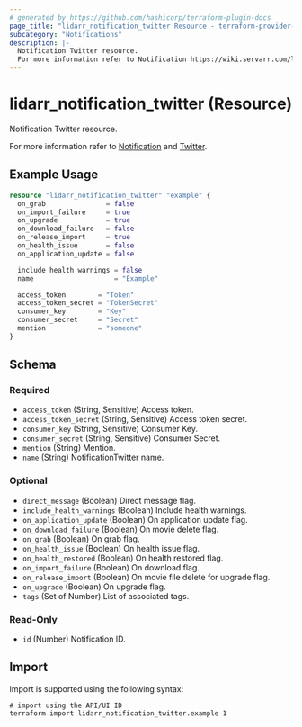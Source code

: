 ```yaml
---
# generated by https://github.com/hashicorp/terraform-plugin-docs
page_title: "lidarr_notification_twitter Resource - terraform-provider-lidarr"
subcategory: "Notifications"
description: |-
  Notification Twitter resource.
  For more information refer to Notification https://wiki.servarr.com/lidarr/settings#connect and Twitter https://wiki.servarr.com/lidarr/supported#twitter.
---
```


# lidarr_notification_twitter (Resource)

<!-- subcategory:Notifications -->Notification Twitter resource.
For more information refer to [Notification](https://wiki.servarr.com/lidarr/settings#connect) and [Twitter](https://wiki.servarr.com/lidarr/supported#twitter).

## Example Usage

```terraform
resource "lidarr_notification_twitter" "example" {
  on_grab               = false
  on_import_failure     = true
  on_upgrade            = true
  on_download_failure   = false
  on_release_import     = true
  on_health_issue       = false
  on_application_update = false

  include_health_warnings = false
  name                    = "Example"

  access_token        = "Token"
  access_token_secret = "TokenSecret"
  consumer_key        = "Key"
  consumer_secret     = "Secret"
  mention             = "someone"
}
```

<!-- schema generated by tfplugindocs -->
## Schema

### Required

- `access_token` (String, Sensitive) Access token.
- `access_token_secret` (String, Sensitive) Access token secret.
- `consumer_key` (String, Sensitive) Consumer Key.
- `consumer_secret` (String, Sensitive) Consumer Secret.
- `mention` (String) Mention.
- `name` (String) NotificationTwitter name.

### Optional

- `direct_message` (Boolean) Direct message flag.
- `include_health_warnings` (Boolean) Include health warnings.
- `on_application_update` (Boolean) On application update flag.
- `on_download_failure` (Boolean) On movie delete flag.
- `on_grab` (Boolean) On grab flag.
- `on_health_issue` (Boolean) On health issue flag.
- `on_health_restored` (Boolean) On health restored flag.
- `on_import_failure` (Boolean) On download flag.
- `on_release_import` (Boolean) On movie file delete for upgrade flag.
- `on_upgrade` (Boolean) On upgrade flag.
- `tags` (Set of Number) List of associated tags.

### Read-Only

- `id` (Number) Notification ID.

## Import

Import is supported using the following syntax:

```shell
# import using the API/UI ID
terraform import lidarr_notification_twitter.example 1
```
